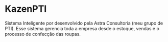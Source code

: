 # KazenPTI
Sistema Inteligente por desenvolvido pela Astra Consultoria (meu grupo de PTI). Esse sistema gerencia toda a empresa desde o estoque, vendas e o processo de confecção das roupas.
